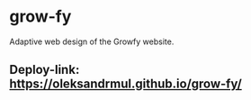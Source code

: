 # grow-fy
Adaptive web design of the Growfy website.

## Deploy-link: https://oleksandrmul.github.io/grow-fy/
